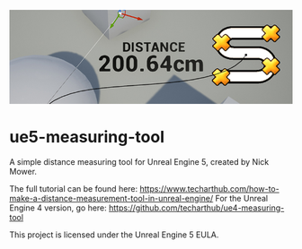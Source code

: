 ![](measuring-tool-banner.jpg)
# ue5-measuring-tool
A simple distance measuring tool for Unreal Engine 5, created by Nick Mower.

The full tutorial can be found here: https://www.techarthub.com/how-to-make-a-distance-measurement-tool-in-unreal-engine/
For the Unreal Engine 4 version, go here: https://github.com/techarthub/ue4-measuring-tool

This project is licensed under the Unreal Engine 5 EULA.
